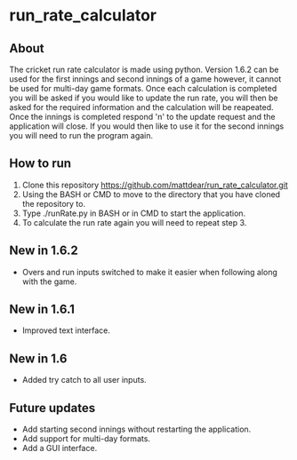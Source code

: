 # run_rate_calculator

## About
The cricket run rate calculator is made using python. Version 1.6.2 can be used for the first innings and second innings of a game however, it cannot be used for multi-day game formats. Once each calculation is completed you will be asked if you would like to update the run rate, you will then be asked for the required information and the calculation will be reapeated. Once the innings is completed respond 'n' to the update request and the application will close. If you would then like to use it for the second innings you will need to run the program again. 

## How to run
1. Clone this repository https://github.com/mattdear/run_rate_calculator.git
2. Using the BASH or CMD to move to the directory that you have cloned the repository to.
3. Type ./runRate.py in BASH or in CMD to start the application.
4. To calculate the run rate again you will need to repeat step 3.

## New in 1.6.2
- Overs and run inputs switched to make it easier when following along with the game.

## New in 1.6.1
- Improved text interface.

## New in 1.6
- Added try catch to all user inputs.

## Future updates
- Add starting second innings without restarting the application.
- Add support for multi-day formats. 
- Add a GUI interface.
